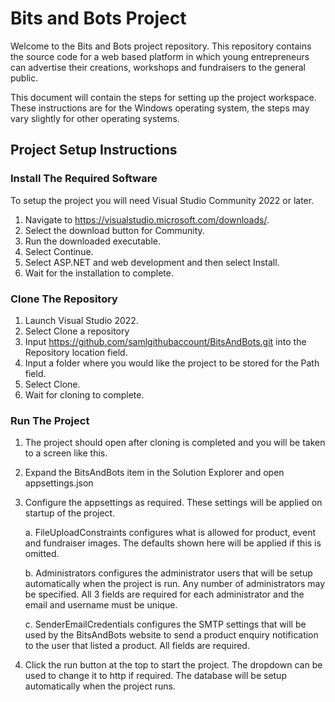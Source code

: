# Bits and Bots Project

Welcome to the Bits and Bots project repository. This repository contains the source code for a web based platform in which young entrepreneurs can advertise their creations, workshops and fundraisers to the general public.

This document will contain the steps for setting up the project workspace. These instructions are for the Windows operating system, the steps may vary slightly for other operating systems.

## Project Setup Instructions
### Install The Required Software
To setup the project you will need Visual Studio Community 2022 or later.
1. Navigate to https://visualstudio.microsoft.com/downloads/.
2. Select the download button for Community.
3. Run the downloaded executable.
4. Select Continue.
5. Select ASP.NET and web development and then select Install.
6. Wait for the installation to complete.

### Clone The Repository
1. Launch Visual Studio 2022.
2. Select Clone a repository
3. Input https://github.com/samlgithubaccount/BitsAndBots.git into the Repository location field.
4. Input a folder where you would like the project to be stored for the Path field.
5. Select Clone.
6. Wait for cloning to complete.

### Run The Project
1. The project should open after cloning is completed and you will be taken to a screen like this.
2. Expand the BitsAndBots item in the Solution Explorer and open appsettings.json
3. Configure the appsettings as required. These settings will be applied on startup of the project.

    a. FileUploadConstraints configures what is allowed for product, event and fundraiser images.
    The defaults shown here will be applied if this is omitted.
    
    b. Administrators configures the administrator users that will be setup automatically when the project is run. 
    Any number of administrators may be specified.
    All 3 fields are required for each administrator and the email and username must be unique.
    
    c. SenderEmailCredentials configures the SMTP settings that will be used by the BitsAndBots website to send a product enquiry notification to the user that listed a product.
    All fields are required.

4. Click the run button at the top to start the project. The dropdown can be used to change it to http if required. The database will be setup automatically when the project runs.

